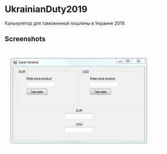 # UkrainianDuty2019
Калькулятор для таможенной пошлины в Украине 2019.

## Screenshots
![](doc/screen.gif)